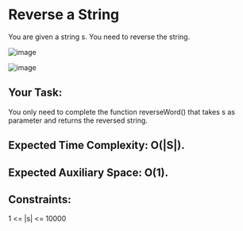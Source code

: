 # Reverse a String


You are given a string s. You need to reverse the string.


![image](https://github.com/DeekshaMalviya/100-Days-of-Code/assets/132806772/8b882e7c-a3c7-44da-8131-d8fc970d8808)

![image](https://github.com/DeekshaMalviya/100-Days-of-Code/assets/132806772/3c7579b5-1e68-4024-825a-6a600eabafd1)


## Your Task:

You only need to complete the function reverseWord() that takes s as parameter and returns the reversed string.

## Expected Time Complexity: O(|S|).
## Expected Auxiliary Space: O(1).

## Constraints:
1 <= |s| <= 10000
